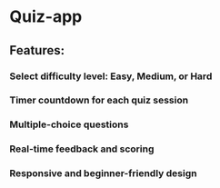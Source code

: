#                 Quiz-app

## Features:

### Select difficulty level: Easy, Medium, or Hard

### Timer countdown for each quiz session

### Multiple-choice questions

### Real-time feedback and scoring

### Responsive and beginner-friendly design
